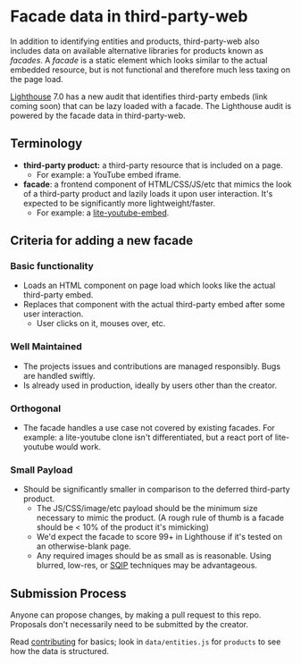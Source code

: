 # Facade data in third-party-web

In addition to identifying entities and products, third-party-web also includes data on available alternative libraries for products known as _facades_. A _facade_ is a static element which looks similar to the actual embedded resource, but is not functional and therefore much less taxing on the page load.

[Lighthouse](https://github.com/GoogleChrome/lighthouse) 7.0 has a new audit that identifies third-party 
embeds (link coming soon) that can be lazy loaded with a facade. The Lighthouse audit is powered by the facade data in third-party-web.

## Terminology

* **third-party product:** a third-party resource that is included on a page.
    * For example: a YouTube embed iframe.
* **facade**: a frontend component of HTML/CSS/JS/etc that 
  mimics the look of a third-party product and lazily loads it upon user 
  interaction. It's expected to be significantly more lightweight/faster.
    * For example: a [lite-youtube-embed](https://github.com/paulirish/lite-youtube-embed).

## Criteria for adding a new facade
### Basic functionality

* Loads an HTML component on page load which looks like the actual third-party 
  embed.
* Replaces that component with the actual third-party embed after some user 
  interaction.
    * User clicks on it, mouses over, etc.

### Well Maintained

* The projects issues and contributions are managed responsibly. Bugs are 
  handled swiftly.
* Is already used in production, ideally by users other than the creator.

### Orthogonal

* The facade handles a use case not covered by existing facades. For example: a 
  lite-youtube clone isn't differentiated, but a react port of lite-youtube 
  would work.

### Small Payload

* Should be significantly smaller in comparison to the deferred third-party 
  product.
    * The JS/CSS/image/etc payload should be the minimum size necessary to mimic 
      the product. (A rough rule of thumb is a facade should be &lt; 10% of the 
      product it's mimicking)
    * We'd expect the facade to score 99+ in Lighthouse if it's tested on an 
      otherwise-blank page.
    * Any required images should be as small as is reasonable. Using blurred, low-res,
      or [SQIP](https://calendar.perfplanet.com/2017/sqip-vague-vectors-for-performant-previews/) 
      techniques may be advantageous.

## Submission Process

Anyone can propose changes, by making a pull request to this repo. Proposals 
don't necessarily need to be submitted by the creator.

Read 
[contributing](https://github.com/patrickhulce/third-party-web#contributing) for 
basics; look in `data/entities.js` for `products` to see how the data is structured.

